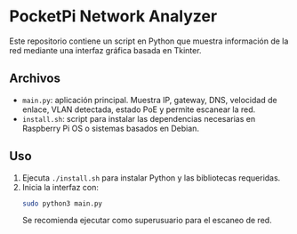 # PocketPi Network Analyzer

Este repositorio contiene un script en Python que muestra información de la red mediante una interfaz gráfica basada en Tkinter.

## Archivos

- `main.py`: aplicación principal. Muestra IP, gateway, DNS, velocidad de enlace, VLAN detectada, estado PoE y permite escanear la red.
- `install.sh`: script para instalar las dependencias necesarias en Raspberry Pi OS o sistemas basados en Debian.

## Uso

1. Ejecuta `./install.sh` para instalar Python y las bibliotecas requeridas.
2. Inicia la interfaz con:
   ```bash
   sudo python3 main.py
   ```
   Se recomienda ejecutar como superusuario para el escaneo de red.
